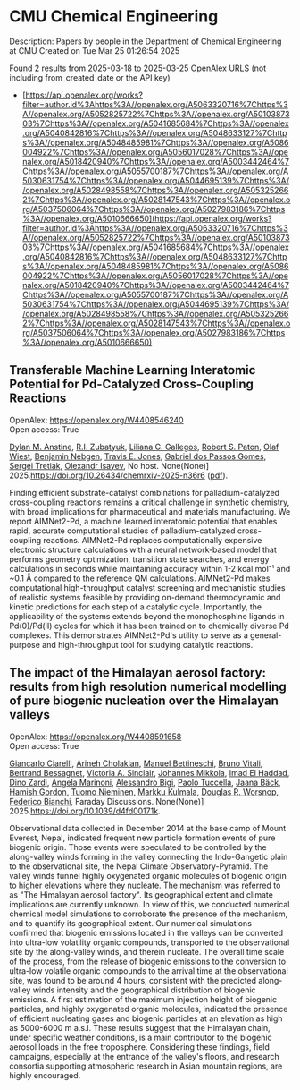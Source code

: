 # CMU Chemical Engineering
Description: Papers by people in the Department of Chemical Engineering at CMU
Created on Tue Mar 25 01:26:54 2025

Found 2 results from 2025-03-18 to 2025-03-25
OpenAlex URLS (not including from_created_date or the API key)
- [https://api.openalex.org/works?filter=author.id%3Ahttps%3A//openalex.org/A5063320716%7Chttps%3A//openalex.org/A5052825722%7Chttps%3A//openalex.org/A5010387303%7Chttps%3A//openalex.org/A5041685684%7Chttps%3A//openalex.org/A5040842816%7Chttps%3A//openalex.org/A5048633127%7Chttps%3A//openalex.org/A5048485981%7Chttps%3A//openalex.org/A5086004922%7Chttps%3A//openalex.org/A5056017028%7Chttps%3A//openalex.org/A5018420940%7Chttps%3A//openalex.org/A5003442464%7Chttps%3A//openalex.org/A5055700187%7Chttps%3A//openalex.org/A5030631754%7Chttps%3A//openalex.org/A5044695139%7Chttps%3A//openalex.org/A5028498558%7Chttps%3A//openalex.org/A5053252662%7Chttps%3A//openalex.org/A5028147543%7Chttps%3A//openalex.org/A5037506064%7Chttps%3A//openalex.org/A5027983186%7Chttps%3A//openalex.org/A5010666650](https://api.openalex.org/works?filter=author.id%3Ahttps%3A//openalex.org/A5063320716%7Chttps%3A//openalex.org/A5052825722%7Chttps%3A//openalex.org/A5010387303%7Chttps%3A//openalex.org/A5041685684%7Chttps%3A//openalex.org/A5040842816%7Chttps%3A//openalex.org/A5048633127%7Chttps%3A//openalex.org/A5048485981%7Chttps%3A//openalex.org/A5086004922%7Chttps%3A//openalex.org/A5056017028%7Chttps%3A//openalex.org/A5018420940%7Chttps%3A//openalex.org/A5003442464%7Chttps%3A//openalex.org/A5055700187%7Chttps%3A//openalex.org/A5030631754%7Chttps%3A//openalex.org/A5044695139%7Chttps%3A//openalex.org/A5028498558%7Chttps%3A//openalex.org/A5053252662%7Chttps%3A//openalex.org/A5028147543%7Chttps%3A//openalex.org/A5037506064%7Chttps%3A//openalex.org/A5027983186%7Chttps%3A//openalex.org/A5010666650)

## Transferable Machine Learning Interatomic Potential for Pd-Catalyzed Cross-Coupling Reactions   

OpenAlex: https://openalex.org/W4408546240    
Open access: True
    
[Dylan M. Anstine](https://openalex.org/A5042511909), [R.I. Zubatyuk](https://openalex.org/A5083494710), [Liliana C. Gallegos](https://openalex.org/A5014333643), [Robert S. Paton](https://openalex.org/A5021610812), [Olaf Wiest](https://openalex.org/A5029114040), [Benjamin Nebgen](https://openalex.org/A5081624801), [Travis E. Jones](https://openalex.org/A5055909996), [Gabriel dos Passos Gomes](https://openalex.org/A5048633127), [Sergei Tretiak](https://openalex.org/A5056150849), [Olexandr Isayev](https://openalex.org/A5011932992), No host. None(None)] 2025.https://doi.org/10.26434/chemrxiv-2025-n36r6 ([pdf](https://chemrxiv.org/engage/api-gateway/chemrxiv/assets/orp/resource/item/67d7b7f7fa469535b97c021a/original/transferable-machine-learning-interatomic-potential-for-pd-catalyzed-cross-coupling-reactions.pdf)).
    
Finding efficient substrate-catalyst combinations for palladium-catalyzed cross-coupling reactions remains a critical challenge in synthetic chemistry, with broad implications for pharmaceutical and materials manufacturing. We report AIMNet2-Pd, a machine learned interatomic potential that enables rapid, accurate computational studies of palladium-catalyzed cross-coupling reactions. AIMNet2-Pd replaces computationally expensive electronic structure calculations with a neural network-based model that performs geometry optimization, transition state searches, and energy calculations in seconds while maintaining accuracy within 1-2 kcal mol⁻¹ and ~0.1 Å compared to the reference QM calculations. AIMNet2-Pd makes computational high-throughput catalyst screening and mechanistic studies of realistic systems feasible by providing on-demand thermodynamic and kinetic predictions for each step of a catalytic cycle. Importantly, the applicability of the systems extends beyond the monophosphine ligands in Pd(0)/Pd(II) cycles for which it has been trained on to chemically diverse Pd complexes. This demonstrates AIMNet2-Pd's utility to serve as a general-purpose and high-throughput tool for studying catalytic reactions.    

    

## The impact of the Himalayan aerosol factory: results from high resolution numerical modelling of pure biogenic nucleation over the Himalayan valleys   

OpenAlex: https://openalex.org/W4408591658    
Open access: True
    
[Giancarlo Ciarelli](https://openalex.org/A5071131825), [Arineh Cholakian](https://openalex.org/A5035425155), [Manuel Bettineschi](https://openalex.org/A5093784592), [Bruno Vitali](https://openalex.org/A5015000522), [Bertrand Bessagnet](https://openalex.org/A5081559070), [Victoria A. Sinclair](https://openalex.org/A5040866867), [Johannes Mikkola](https://openalex.org/A5065117143), [Imad El Haddad](https://openalex.org/A5080319960), [Dino Zardi](https://openalex.org/A5073745043), [Angela Marinoni](https://openalex.org/A5033428767), [Alessandro Bigi](https://openalex.org/A5032180474), [Paolo Tuccella](https://openalex.org/A5038903661), [Jaana Bäck](https://openalex.org/A5008805563), [Hamish Gordon](https://openalex.org/A5086004922), [Tuomo Nieminen](https://openalex.org/A5015236692), [Markku Kulmala](https://openalex.org/A5000471665), [Douglas R. Worsnop](https://openalex.org/A5026978286), [Federico Bianchi](https://openalex.org/A5075179945), Faraday Discussions. None(None)] 2025.https://doi.org/10.1039/d4fd00171k.
    
Observational data collected in December 2014 at the base camp of Mount Everest, Nepal, indicated frequent new particle formation events of pure biogenic origin. Those events were speculated to be controlled by the along-valley winds forming in the valley connecting the Indo-Gangetic plain to the observational site, the Nepal Climate Observatory-Pyramid. The valley winds funnel highly oxygenated organic molecules of biogenic origin to higher elevations where they nucleate. The mechanism was referred to as "The Himalayan aerosol factory". Its geographical extent and climate implications are currently unknown. In view of this, we conducted numerical chemical model simulations to corroborate the presence of the mechanism, and to quantify its geographical extent. Our numerical simulations confirmed that biogenic emissions located in the valleys can be converted into ultra-low volatility organic compounds, transported to the observational site by the along-valley winds, and therein nucleate. The overall time scale of the process, from the release of biogenic emissions to the conversion to ultra-low volatile organic compounds to the arrival time at the observational site, was found to be around 4 hours, consistent with the predicted along-valley winds intensity and the geographical distribution of biogenic emissions. A first estimation of the maximum injection height of biogenic particles, and highly oxygenated organic molecules, indicated the presence of efficient nucleating gases and biogenic particles at an elevation as high as 5000-6000 m a.s.l. These results suggest that the Himalayan chain, under specific weather conditions, is a main contributor to the biogenic aerosol loads in the free troposphere. Considering these findings, field campaigns, especially at the entrance of the valley's floors, and research consortia supporting atmospheric research in Asian mountain regions, are highly encouraged.    

    
